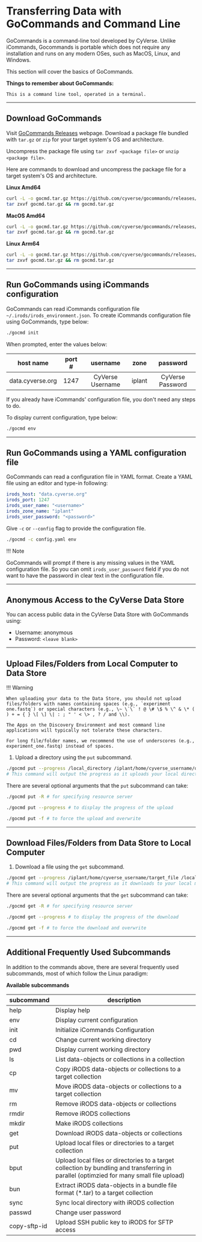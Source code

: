 # Transferring Data with GoCommands and Command Line

GoCommands is a command-line tool developed by CyVerse. Unlike iCommands, Gocommands is portable which does not require any installation and runs on any modern OSes, such as MacOS, Linux, and Windows.

This section will cover the basics of GoCommands.

**Things to remember about GoCommands:**

    This is a command line tool, operated in a terminal.

------------------------------------------------------------------------

## Download GoCommands

Visit [GoCommands Releases](https://github.com/cyverse/gocommands/releases) webpage. Download a package file bundled with `tar.gz` or `zip` for your target system's OS and architecture. 

Uncompress the package file using `tar zxvf <package file>` or `unzip <package file>`.

Here are commands to download and uncompress the package file for a target system's OS and architecture.

**Linux Amd64**

``` bash
curl -L -o gocmd.tar.gz https://github.com/cyverse/gocommands/releases/download/v0.4.0/gocmd-v0.4.0-linux-amd64.tar.gz && \
tar zxvf gocmd.tar.gz && rm gocmd.tar.gz
```

**MacOS Amd64**

``` bash
curl -L -o gocmd.tar.gz https://github.com/cyverse/gocommands/releases/download/v0.4.0/gocmd-v0.4.0-darwin-amd64.tar.gz && \
tar zxvf gocmd.tar.gz && rm gocmd.tar.gz
```

**Linux Arm64**

``` bash
curl -L -o gocmd.tar.gz https://github.com/cyverse/gocommands/releases/download/v0.4.0/gocmd-v0.4.0-linux-arm64.tar.gz && \
tar zxvf gocmd.tar.gz && rm gocmd.tar.gz
```

------------------------------------------------------------------------

## Run GoCommands using iCommands configuration

GoCommands can read iCommands configuration file `~/.irods/irods_environment.json`. To create iCommands configuration file using GoCommands, type below:

``` bash
./gocmd init
```

When prompted, enter the values below:

  | host name | port # | username | zone | password |
  |:---------:|:------:|:--------:|:----:|:--------:|
  | data.cyverse.org | 1247| CyVerse Username | iplant | CyVerse Password |

If you already have iCommands' configuration file, you don't need any steps to do. 

To display current configuration, type below:

``` bash
./gocmd env
```

------------------------------------------------------------------------

## Run GoCommands using a YAML configuration file

GoCommands can read a configuration file in YAML format. Create a YAML file using an editor and type-in following:

``` yaml
irods_host: "data.cyverse.org"
irods_port: 1247
irods_user_name: "<username>"
irods_zone_name: "iplant"
irods_user_password: "<password>"
```

Give `-c` or `--config` flag to provide the configuration file.

``` bash
./gocmd -c config.yaml env
```

!!! Note

  GoCommands will prompt if there is any missing values in the YAML configuration file. So you can omit `irods_user_password` field if you do not want to have the password in clear text in the configuration file.

------------------------------------------------------------------------

## Anonymous Access to the CyVerse Data Store

You can access public data in the CyVerse Data Store with GoCommands using:

-   Username: anonymous
-   Password: `<leave blank>`

------------------------------------------------------------------------

## Upload Files/Folders from Local Computer to Data Store

!!! Warning

    When uploading your data to the Data Store, you should not upload files/folders with names containing spaces (e.g., `experiment one.fastq`) or special characters (e.g., \~ \`\` ! @ \# \$ % \^ & \* ( ) + = { } \[ \] \| : ; " ' < \> , ? / and \\). 
    
    The Apps on the Discovery Environment and most command line applications will typically not tolerate these characters. 
    
    For long file/folder names, we recommend the use of underscores (e.g., experiment_one.fastq) instead of spaces.

1.  Upload a directory using the `put` subcommand.

``` bash
./gocmd put --progress /local_directory /iplant/home/cyverse_username/destination_folder
# This command will output the progress as it uploads your local directory
```

There are several optional arguments that the `put` subcommand can take:

``` bash
./gocmd put -R # for specifying resource server

./gocmd put --progress # to display the progress of the upload

./gocmd put -f # to force the upload and overwrite
```

------------------------------------------------------------------------

## Download Files/Folders from Data Store to Local Computer

1.  Download a file using the `get` subcommand.

``` bash
./gocmd get --progress /iplant/home/cyverse_username/target_file /local_destination
# This command will output the progress as it downloads to your local machine
```

There are several optional arguments that the `get` subcommand can take:

``` bash
./gocmd get -R # for specifying resource server

./gocmd get --progress # to display the progress of the download

./gocmd get -f # to force the download and overwrite
```

------------------------------------------------------------------------

## Additional Frequently Used Subcommands

In addition to the commands above, there are several frequently used
subcommands, most of which follow the Linux paradigm:

**Available subcommands**

  | subcommand | description |
  |---------|------------------------|
  | help | Display help |
  | env | Display current configuration |
  | init | Initialize iCommands Configuration | 
  | cd | Change current working directory | 
  | pwd | Display current working directory | 
  | ls | List data-objects or collections in a collection |
  | cp | Copy iRODS data-objects or collections to a target collection |
  | mv | Move iRODS data-objects or collections to a target collection |
  | rm | Remove iRODS data-objects or collections |
  | rmdir | Remove iRODS collections |
  | mkdir | Make iRODS collections |
  | get | Download iRODS data-objects or collections |
  | put | Upload local files or directories to a target collection |
  | bput | Upload local files or directories to a target collection by bundling and transferring in parallel (optimzied for many small file upload) |
  | bun | Extract iRODS data-objects in a bundle file format (*.tar) to a target collection |
  | sync | Sync local directory with iRODS collection |
  | passwd | Change user password |
  | copy-sftp-id | Upload SSH public key to iRODS for SFTP access |

